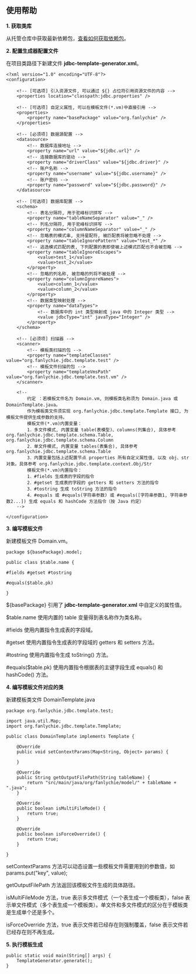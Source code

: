 ## 使用帮助

**1. 获取类库**

从托管仓库中获取最新依赖包，[查看如何获取依赖包](https://github.com/fanlychie/maven-repo)。

**2. 配置生成器配置文件**

在项目类路径下新建文件 **jdbc-template-generator.xml**。


```
<?xml version="1.0" encoding="UTF-8"?>
<configuration>
    
    <!-- [可选项] 引入资源文件, 可以通过 ${} 占位符引用资源文件的内容 -->
    <properties location="classpath:jdbc.properties" />
    
    <!-- [可选项] 自定义属性, 可以在模板文件(*.vm)中直接引用 -->
    <properties>
        <property name="basePackage" value="org.fanlychie" />
    </properties>

    <!-- [必须项] 数据源配置 -->
    <datasource>
        <!-- 数据库连接地址 -->
        <property name="url" value="${jdbc.url}" />
        <!-- 连接数据库的驱动 -->
        <property name="driverClass" value="${jdbc.driver}" />
        <!-- 账户名称 -->
        <property name="username" value="${jdbc.username}" />
        <!-- 账户密码 -->
        <property name="password" value="${jdbc.password}" />
    </datasource>
    
    <!-- [可选项] 数据库配置 -->
    <schema>
        <!-- 表名分隔符, 用于驼峰标识拼写 -->
        <property name="tableNameSeparator" value="_" />
        <!-- 列名分隔符, 用于驼峰标识拼写 -->
        <property name="columnNameSeparator" value="_" />
        <!-- 忽略表的模式串, 支持星配符, 被匹配表将被忽略不处理 -->
        <property name="tableIgnorePattern" value="test_*" />
        <!-- 逃逸模式匹配的表, 下列配置的表即使被上述模式匹配也不会被忽略 -->
        <property name="tableIgnoreEscapes">
            <value>test_1</value>
            <value>test_2</value>
        </property>
        <!-- 忽略的列名称, 被忽略的列将不被处理 -->
        <property name="columnIgnoreNames">
            <value>column_1</value>
            <value>column_2</value>
        </property>
        <!-- 数据类型映射处理 -->
        <property name="dataTypes">
            <!-- 数据库中的 int 类型映射成 java 中的 Integer 类型 -->
            <value jdbcType="int" javaType="Integer" />
        </property>
    </schema>
    
    <!-- [必须项] 扫描器 -->
    <scanner>
        <!-- 模板类扫描的包 -->
        <property name="templateClasses" value="org.fanlychie.jdbc.template.test" />
        <!-- 模板文件扫描的包 -->
        <property name="templateVmsPath" value="org.fanlychie.jdbc.template.test.vm" />
    </scanner>
    
    <!-- 
        约定 ：若模板文件名为 Domain.vm, 则模板类名称须为 Domain.java 或 DomainTemplate.java。
        作为模板类文件须实现 org.fanlychie.jdbc.template.Template 接口, 为模板文件提供生成参数的支持。
        模板文件(*.vm)内置变量：
        1．多文件模式, 内置变量 table(表模型)、columns(列集合), 具体参考 org.fanlychie.jdbc.template.schema.Table, org.fanlychie.jdbc.template.schema.Column
        2．单文件模式, 内置变量 tables(表集合), 具体参考 org.fanlychie.jdbc.template.schema.Table
        3．内置变量包括上述配置节点 properties 所有自定义属性值, 以及 obj、str 对象。具体参考 org.fanlychie.jdbc.template.context.Obj/Str
        模板文件(*.vm)内置指令：
        1．#fields 生成表的字段的指令
        2．#getset 生成表的字段的 getters 和 setters 方法的指令
        3．#tostring 生成 toString 方法的指令
        4．#equals 或 #equals(字符串参数) 或 #equals([字符串参数1, 字符串参数2...]) 生成 equals 和 hashCode 方法指令（按 Java 约定）
    -->
    
</configuration>
```

**3. 编写模板文件**

新建模板文件 Domain.vm。


```
package ${basePackage}.model;

public class $table.name {
	
#fields #getset #tostring

#equals($table.pk)

}
```

${basePackage} 引用了 **jdbc-template-generator.xml** 中自定义的属性值。

$table.name 使用内置的 table 变量得到表名称作为类名称。

\#fields 使用内置指令生成表的字段域。

\#getset 使用内置指令生成表的字段域的 getters 和 setters 方法。

\#tostring 使用内置指令生成 toString() 方法。

\#equals($table.pk) 使用内置指令根据表的主键字段生成 equals() 和 hashCode() 方法。

**4. 编写模板文件对应的类**

新建模板类文件 DomainTemplate.java


```
package org.fanlychie.jdbc.template.test;

import java.util.Map;
import org.fanlychie.jdbc.template.Template;

public class DomainTemplate implements Template {

	@Override
	public void setContextParams(Map<String, Object> params) {
		
	}

	@Override
	public String getOutputFilePath(String tableName) {
		return "src/main/java/org/fanlychie/model/" + tableName + ".java";
	}

	@Override
	public boolean isMultiFileMode() {
		return true;
	}

	@Override
	public boolean isForceOverride() {
		return true;
	}

}
```

setContextParams 方法可以动态设置一些模板文件需要用到的参数值，如 params.put("key", value);

getOutputFilePath 方法返回该模板文件生成的具体路径。

isMultiFileMode 方法，true 表示多文件模式（一个表生成一个模板类），false 表示单文件模式（多个表生成一个模板类）。单文件和多文件模式的区分在于模板类是生成单个还是多个。

isForceOverride 方法，true 表示文件若已经存在则强制覆盖，false 表示文件若已经存在则不再生成。

**5. 执行模板生成**


```
public static void main(String[] args) {
	TemplateGenerator.generate();
}
```
